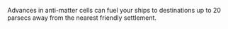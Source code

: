 Advances in anti-matter cells can fuel your ships to destinations up to 20 parsecs away from the nearest friendly settlement.